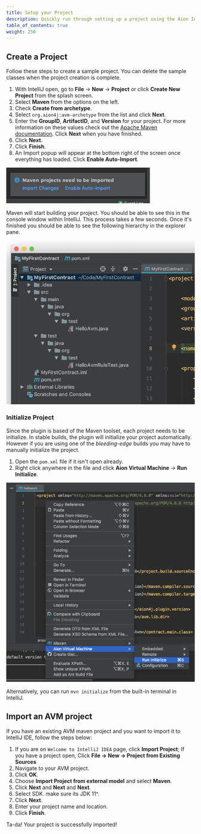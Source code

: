 ```yaml
---
title: Setup your Project
description: Quickly run through setting up a project using the Aion IntelliJ plugin. This section assumes you have IntelliJ and the Aion plugin installed.
table_of_contents: true
weight: 250
---
```


## Create a Project

Follow these steps to create a sample project. You can delete the sample classes when the project creation is complete.

1. With IntelliJ open, go to **File** → **New** → **Project** or click **Create New Project** from the splash screen.
2. Select **Maven** from the options on the left.
3. Check **Create from archetype**.
4. Select `org.aion4j:avm-archetype` from the list and click **Next**.
5. Enter the **GroupID**, **ArtifactID**, and **Version** for your project. For more information on these values check out the [Apache Maven documentation](https://maven.apache.org/guides/mini/guide-naming-conventions.html). Click **Next** when you have finished.
6. Click **Next**.
7. Click **Finish**.
8. An Import popup will appear at the bottom right of the screen once everything has loaded. Click **Enable Auto-Import**.

![Maven Import Popup](/developers/tools/intellij-plugin/images/maven-import-popup.png)

Maven will start building your project. You should be able to see this in the console window within IntelliJ. This process takes a few seconds. Once it's finished you should be able to see the following hierarchy in the explorer pane.

![Explorer Pane](/developers/tools/intellij-plugin/images/explorer-pane.jpg)

### Initialize Project

Since the plugin is based of the Maven toolset, each project needs to be initialize. In stable builds, the plugin will initialize your project automatically. However if you are using one of the _bleeding-edge_ builds you may have to manually initialize the project.

1. Open the `pom.xml` file if it isn't open already.
2. Right click anywhere in the file and click **Aion Virtual Machine** → **Run Initialize**.

![Run Initialize](/developers/tools/intellij-plugin/images/run-initialize.png)

Alternatively, you can run `mvn initialize` from the built-in terminal in IntelliJ.

## Import an AVM project

If you have an existing AVM maven project and you want to import it to IntelliJ IDE, follow the steps below:

1. If you are on `Welcome to IntelliJ IDEA` page, click **Import Project**; If you have a project open, Click **File -> New -> Project from Existing Sources**
2. Navigate to your AVM project.
3. Click **OK**.
4. Choose **Import Project from external model** and select **Maven**.
5. Click **Next** and **Next** and **Next**.
6. Select SDK. make sure its JDK 11^.
7. Click **Next**.
8. Enter your project name and location.
9. Click **Finish**.

Ta-da! Your project is successfully imported!
